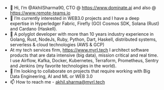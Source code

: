 - 👋 Hi, I’m @AkhilSharma90, CTO @ https://www.dominate.ai and also @ https://www.remote-teams.io
- 🌱 I’m currently interested in WEB3.0 projects and I have a deep expertise in Hyperledger Fabric, Firefly (GO) Cosmos SDK, Solana (Rust) and Cardano (Haskell).
- 👀 A polyglot developer with more than 10 years industry experience in Golang, Rust, NodeJs, Ruby, Python, Dart, Haskell, distributed systems, serverless & cloud technologies (AWS & GCP)
- At my tech services firm, https://www.myrl.tech I architect software products that are data intensive (big data), mission critical and real time. I use Airflow, Kafka, Docker, Kubernetes, Terraform, Prometheus, Sentry and Jenkins (my favorite technologies in the world).
- 💞️ I’m looking to collaborate on projects that require working with Big Data Engineering, AI and ML or WEB 3.0
- 📫 How to reach me - akhil.sharma@myrl.tech

<!---
AkhilSharma90/AkhilSharma90 is a ✨ special ✨ repository because its `README.md` (this file) appears on your GitHub profile.
You can click the Preview link to take a look at your changes.
--->
